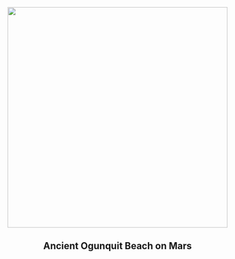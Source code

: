 
<p align="center"><img src="https://apod.nasa.gov/apod/image/2503/OgunquitBeach_Curiosity_960.jpg" width="500" height="500"></p>
<h2 align="center"> Ancient Ogunquit Beach on Mars </h2>
